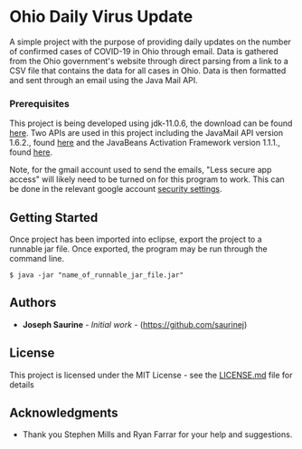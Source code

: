 # Ohio Daily Virus Update

A simple project with the purpose of providing daily updates on the number of confirmed cases of COVID-19 in Ohio through email. Data is gathered
from the Ohio government's website through direct parsing from a link to a CSV file that contains the data for all cases in Ohio. Data is then 
formatted and sent through an email using the Java Mail API.

### Prerequisites

This project is being developed using jdk-11.0.6, the download can be found [here](https://www.oracle.com/java/technologies/javase-jdk11-downloads.html). 
Two APIs are used in this project including the JavaMail API version 1.6.2., found [here](https://github.com/javaee/javamail/releases) 
and the JavaBeans Activation Framework version 1.1.1., found [here](https://www.oracle.com/technetwork/java/javase/downloads/index-135046.html). 

Note, for the gmail account used to send the emails, "Less secure app access" will likely need to be turned on for this program to work. This can be 
done in the relevant google account [security settings](https://myaccount.google.com/security).

## Getting Started

Once project has been imported into eclipse, export the project to a runnable jar file. Once exported, the program may be run through the command line.

```
$ java -jar "name_of_runnable_jar_file.jar"
```

## Authors

* **Joseph Saurine** - *Initial work* - (https://github.com/saurinej)

## License

This project is licensed under the MIT License - see the [LICENSE.md](LICENSE.md) file for details

## Acknowledgments

* Thank you Stephen Mills and Ryan Farrar for your help and suggestions.